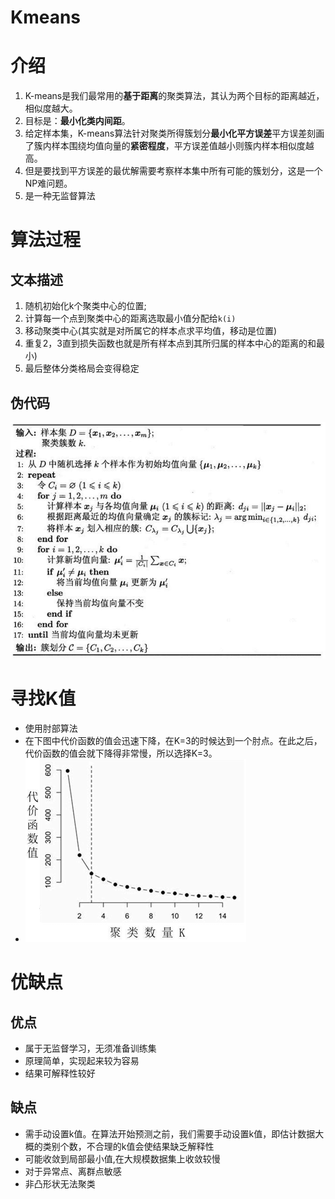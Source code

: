 # Kmeans

# 介绍

1. K-means是我们最常用的**基于距离**的聚类算法，其认为两个目标的距离越近，相似度越大。
2. 目标是：**最小化类内间距**。
3. 给定样本集，K-means算法针对聚类所得簇划分**最小化平方误差**平方误差刻画了簇内样本围绕均值向量的**紧密程度**，平方误差值越小则簇内样本相似度越高。
4. 但是要找到平方误差的最优解需要考察样本集中所有可能的簇划分，这是一个NP难问题。
5. 是一种无监督算法

# 算法过程

## 文本描述

1. 随机初始化k个聚类中心的位置;
2. 计算每一个点到聚类中心的距离选取最小值分配给`k(i)`
3. 移动聚类中心(其实就是对所属它的样本点求平均值，移动是位置)
4. 重复2，3直到损失函数也就是所有样本点到其所归属的样本中心的距离的和最小)
5. 最后整体分类格局会变得稳定

## 伪代码

![](附件/K均值算法.png)
# 寻找K值

* 使用肘部算法
* 在下图中代价函数的值会迅速下降，在K=3的时候达到一个肘点。在此之后，代价函数的值会就下降得非常慢，所以选择K=3。
* ![](附件/肘部算法.png)
# 优缺点

## 优点

- 属于无监督学习，无须准备训练集
- 原理简单，实现起来较为容易
- 结果可解释性较好

## 缺点

- 需手动设置k值。在算法开始预测之前，我们需要手动设置k值，即估计数据大概的类别个数，不合理的k值会使结果缺乏解释性
- 可能收敛到局部最小值,在大规模数据集上收敛较慢
- 对于异常点、离群点敏感
- 非凸形状无法聚类